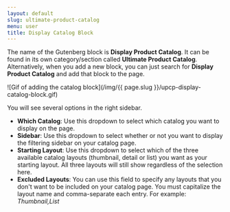 ```yaml
---
layout: default
slug: ultimate-product-catalog
menu: user
title: Display Catalog Block
---
```

The name of the Gutenberg block is **Display Product Catalog**. It can be found in its own category/section called **Ultimate Product Catalog**. Alternatively, when you add a new block, you can just search for **Display Product Catalog** and add that block to the page.

![Gif of adding the catalog block](/img/{{ page.slug }}/upcp-display-catalog-block.gif)

You will see several options in the right sidebar.

- **Which Catalog**: Use this dropdown to select which catalog you want to display on the page.
- **Sidebar**: Use this dropdown to select whether or not you want to display the filtering sidebar on your catalog page. 
- **Starting Layout**: Use this dropdown to select which of the three available catalog layouts (thumbnail, detail or list) you want as your starting layout. All three layouts will still show regardless of the selection here.
- **Excluded Layouts**: You can use this field to specify any layouts that you don't want to be included on your catalog page. You must capitalize the layout name and comma-separate each entry. For example: *Thumbnail,List*